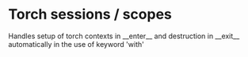# Torch sessions / scopes

Handles setup of torch contexts in \_\_enter__ and destruction in \_\_exit__ automatically in the use of keyword 'with'